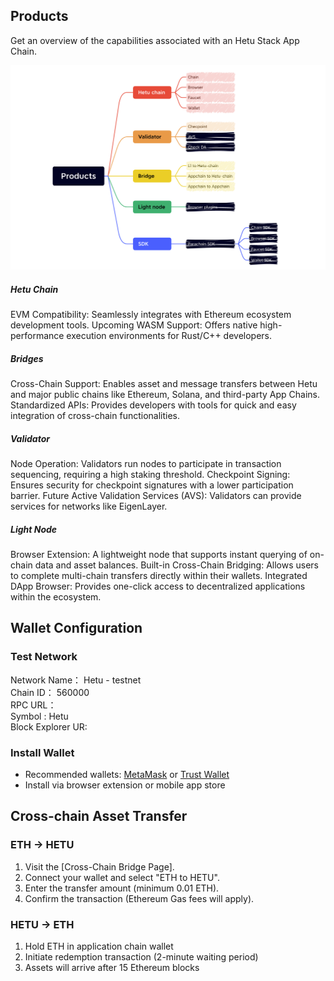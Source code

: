 
## Products
Get an overview of the capabilities associated with an Hetu Stack App  Chain.

<img src="./images/products.png" title="Products">


##### Hetu Chain
EVM Compatibility: Seamlessly integrates with Ethereum ecosystem development tools.
Upcoming WASM Support: Offers native high-performance execution environments for Rust/C++ developers.
##### Bridges
Cross-Chain Support: Enables asset and message transfers between Hetu and major public chains like Ethereum, Solana, and third-party App Chains.
Standardized APIs: Provides developers with tools for quick and easy integration of cross-chain functionalities.
##### Validator
Node Operation: Validators run nodes to participate in transaction sequencing, requiring a high staking threshold.
Checkpoint Signing: Ensures security for checkpoint signatures with a lower participation barrier.
Future Active Validation Services (AVS): Validators can provide services for networks like EigenLayer.
##### Light Node
Browser Extension: A lightweight node that supports instant querying of on-chain data and asset balances.
Built-in Cross-Chain Bridging: Allows users to complete multi-chain transfers directly within their wallets.
Integrated DApp Browser: Provides one-click access to decentralized applications within the ecosystem.

## Wallet Configuration
### Test Network
Network Name： Hetu - testnet  
Chain ID：  560000  
RPC URL：  
Symbol :  Hetu  
Block Explorer UR:     

###  Install Wallet
- Recommended wallets:  [MetaMask](https://metamask.io/) or [Trust Wallet](https://trustwallet.com/)
- Install via browser extension or mobile app store

##  Cross-chain Asset Transfer
### ETH → HETU

1. Visit the [Cross-Chain Bridge Page].
2. Connect your wallet and select "ETH to HETU".
3. Enter the transfer amount (minimum 0.01 ETH).
4. Confirm the transaction (Ethereum Gas fees will apply).

### HETU → ETH
1. Hold ETH in application chain wallet
2. Initiate redemption transaction (2-minute waiting period)
3. Assets will arrive after 15 Ethereum blocks


